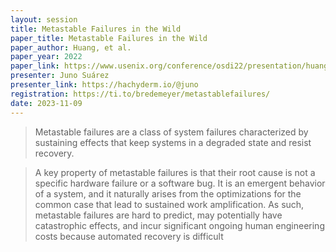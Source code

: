 ```yaml
---
layout: session
title: Metastable Failures in the Wild
paper_title: Metastable Failures in the Wild
paper_author: Huang, et al.
paper_year: 2022
paper_link: https://www.usenix.org/conference/osdi22/presentation/huang-lexiang
presenter: Juno Suárez
presenter_link: https://hachyderm.io/@juno
registration: https://ti.to/bredemeyer/metastablefailures/
date: 2023-11-09
---
```


> Metastable failures are a class of system failures characterized by sustaining effects that keep systems in a degraded state and resist recovery.

> A key property of metastable failures is that their root cause is not a specific hardware failure or a software bug. It is an emergent behavior of a system, and it naturally arises from the optimizations for the common case that lead to sustained work amplification. As such, metastable failures are hard to predict, may potentially have catastrophic effects, and incur significant ongoing human engineering costs because automated recovery is difficult
